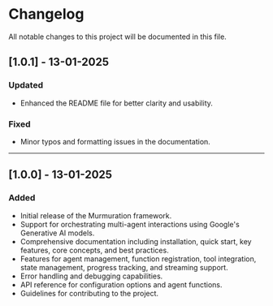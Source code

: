 # Changelog

All notable changes to this project will be documented in this file.

## [1.0.1] - 13-01-2025

### Updated

- Enhanced the README file for better clarity and usability.

### Fixed

- Minor typos and formatting issues in the documentation.

---

## [1.0.0] - 13-01-2025

### Added

- Initial release of the Murmuration framework.
- Support for orchestrating multi-agent interactions using Google's Generative AI models.
- Comprehensive documentation including installation, quick start, key features, core concepts, and best practices.
- Features for agent management, function registration, tool integration, state management, progress tracking, and streaming support.
- Error handling and debugging capabilities.
- API reference for configuration options and agent functions.
- Guidelines for contributing to the project.
